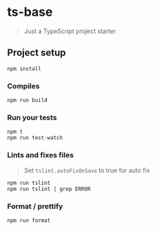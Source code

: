 # ts-base

> Just a TypeScript project starter

## Project setup

    npm install

### Compiles

    npm run build

### Run your tests

    npm t
    npm run test-watch

### Lints and fixes files

> Set `tslint.autoFixOnSave` to true for auto fix

    npm run tslint
    npm run tslint | grep ERROR

### Format / prettify

    npm run format
